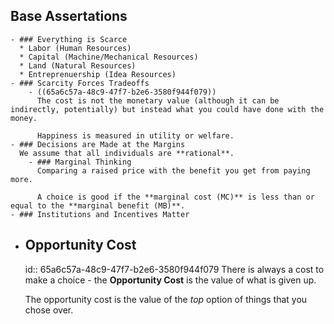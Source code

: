## Base Assertations
	- ### Everything is Scarce
	  * Labor (Human Resources)
	  * Capital (Machine/Mechanical Resources)
	  * Land (Natural Resources)
	  * Entreprenuership (Idea Resources)
	- ### Scarcity Forces Tradeoffs
		- ((65a6c57a-48c9-47f7-b2e6-3580f944f079))
		  The cost is not the monetary value (although it can be indirectly, potentially) but instead what you could have done with the money.
		  
		  Happiness is measured in utility or welfare.
	- ### Decisions are Made at the Margins
	  We assume that all individuals are **rational**.
		- ### Marginal Thinking
		  Comparing a raised price with the benefit you get from paying more.
		  
		  A choice is good if the **marginal cost (MC)** is less than or equal to the **marginal benefit (MB)**.
	- ### Institutions and Incentives Matter
- ## Opportunity Cost
  id:: 65a6c57a-48c9-47f7-b2e6-3580f944f079
  There is always a cost to make a choice - the **Opportunity Cost** is the value of what is given up.
  
  The opportunity cost is the value of the *top* option of things that you chose over.